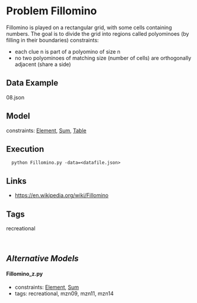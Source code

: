 # Problem Fillomino

Fillomino is played on a rectangular grid, with some cells containing numbers.
The goal is to divide the grid into regions called polyominoes (by filling in their boundaries)
  constraints: [](http://pycsp.org/documentation/constraints/)
  - each clue n is part of a polyomino of size n
  - no two polyominoes of matching size (number of cells) are orthogonally adjacent (share a side)

## Data Example
  08.json

## Model
  constraints: [Element](http://pycsp.org/documentation/constraints/Element), [Sum](http://pycsp.org/documentation/constraints/Sum), [Table](http://pycsp.org/documentation/constraints/Table)

## Execution
```
  python Fillomino.py -data=<datafile.json>
```

## Links
  - https://en.wikipedia.org/wiki/Fillomino

## Tags
  recreational

<br />

## _Alternative Models_

#### Fillomino_z.py
 - constraints: [Element](http://pycsp.org/documentation/constraints/Element), [Sum](http://pycsp.org/documentation/constraints/Sum)
 - tags: recreational, mzn09, mzn11, mzn14
